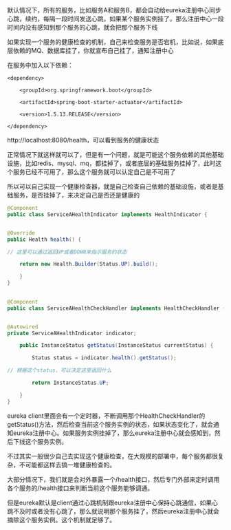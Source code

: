  

默认情况下，所有的服务，比如服务A和服务B，都会自动给eureka注册中心同步心跳，续约，每隔一段时间发送心跳，如果某个服务实例挂了，那么注册中心一段时间内没有感知到那个服务的心跳，就会把那个服务下线



如果实现一个服务的健康检查的机制，自己来检查服务是否宕机，比如说，如果底层依赖的MQ、数据库挂了，你就宣布自己挂了，通知注册中心

 

在服务中加入以下依赖：

 

```
<dependency>

	<groupId>org.springframework.boot</groupId>

	<artifactId>spring-boot-starter-actuator</artifactId>

	<version>1.5.13.RELEASE</version>

</dependency>
```

 

http://localhost:8080/health，可以看到服务的健康状态

 

正常情况下就这样就可以了，但是有一个问题，就是可能这个服务依赖的其他基础设施，比如redis、mysql、mq，都挂掉了，或者底层的基础服务挂掉了，此时这个服务已经不可用了，那么这个服务就可以认定自己是不可用了

 

所以可以自己实现一个健康检查器，就是自己检查自己依赖的基础设施，或者是基础服务，是否挂掉了，来决定自己是否还是健康的

 

```java
@Component
public class ServiceAHealthIndicator implements HealthIndicator {


@Override
public Health health() {

// 这里可以通过返回UP或者DOWN来指示服务的状态

	return new Health.Builder(Status.UP).build();

	}
}

 
@Component
public class ServiceAHealthCheckHandler implements HealthCheckHandler {


@Autowired
private ServiceAHealthIndicator indicator;

	public InstanceStatus getStatus(InstanceStatus currentStatus) {

		Status status = indicator.health().getStatus();

// 根据这个status，可以决定这里返回什么

		return InstanceStatus.UP;

	}
}	
```

 

eureka client里面会有一个定时器，不断调用那个HealthCheckHandler的getStatus()方法，然后检查当前这个服务实例的状态，如果状态变化了，就会通知eureka注册中心。如果服务实例挂掉了，那么eureka注册中心就会感知到，然后下线这个服务实例。

 

不过其实一般很少自己去实现这个健康检查，在大规模的部署中，每个服务都很复杂，不可能都这样去搞一堆健康检查的。

大部分情况下，我们就是会对外暴露一个/health接口，然后专门外部来定时调用各个服务的/health接口来判断当前这个服务能够调通。

 

但是eureka默认是client通过心跳机制跟eureka注册中心保持心跳通信，如果心跳不及时或者没有心跳了，那么就说明那个服务挂了，然后eureka注册中心就会摘除这个服务实例。这个机制就足够了。

 